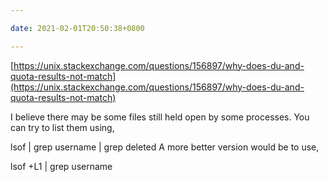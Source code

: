 ```yaml
---

date: 2021-02-01T20:50:38+0800

---
```


[https://unix.stackexchange.com/questions/156897/why-does-du-and-quota-results-not-match](https://unix.stackexchange.com/questions/156897/why-does-du-and-quota-results-not-match)

I believe there may be some files still held open by some processes. You can try to list them using,

lsof | grep username | grep deleted
A more better version would be to use,

lsof +L1 | grep username

